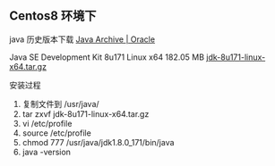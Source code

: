 ## Centos8 环境下
java 历史版本下载
[Java Archive | Oracle](https://www.oracle.com/java/technologies/downloads/archive/)

Java SE Development Kit 8u171
Linux x64       182.05 MB     [jdk-8u171-linux-x64.tar.gz](https://www.oracle.com/java/technologies/javase/javase8-archive-downloads.html#license-lightbox)

安装过程
 1. 复制文件到 /usr/java/
 2. tar zxvf jdk-8u171-linux-x64.tar.gz 
 3. vi /etc/profile 
 4. source /etc/profile
 5. chmod 777 /usr/java/jdk1.8.0_171/bin/java
 6. java -version
 